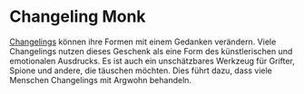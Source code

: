 # Changeling Monk

[Changelings](https://www.dndbeyond.com/races/changeling) können ihre Formen mit einem Gedanken verändern. Viele Changelings nutzen dieses Geschenk als eine Form des künstlerischen und emotionalen Ausdrucks. Es ist auch ein unschätzbares Werkzeug für Grifter, Spione und andere, die täuschen möchten. Dies führt dazu, dass viele Menschen Changelings mit Argwohn behandeln.
